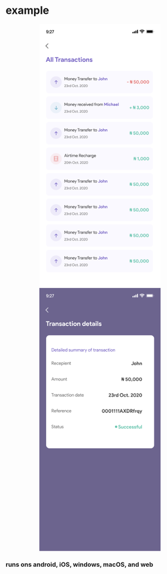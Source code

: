 # example
<p align="center">
  <img src="https://github.com/wiseminds/fintech-demo/raw/main/screenshots/all-transactions.png" alt="Screenshot" height="700" />
  <img src="https://github.com/wiseminds/fintech-demo/raw/main/screenshots/transaction-details.png" alt="Screenshot" height="700" />
</p> 



### runs ons android, iOS, windows, macOS, and web